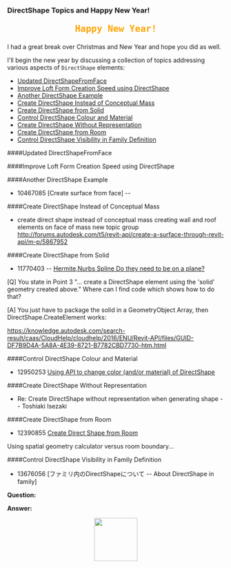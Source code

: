 <head>
<meta http-equiv="Content-Type" content="text/html; charset=utf-8">
<link rel="stylesheet" type="text/css" href="bc.css">
<!--
<script src="run_prettify.js" type="text/javascript"></script>
<script src="https://google-code-prettify.googlecode.com/svn/loader/run_prettify.js" type="text/javascript"></script>
-->
<script src="https://cdn.rawgit.com/google/code-prettify/master/loader/run_prettify.js" type="text/javascript"></script>
</head>

<!---

- updated https://github.com/jeremytammik/DirectShapeFromFace -- direct shape from face
  test sketch plane creation and refinding
  generics for searching faces, edges, etc.
  parameter filter

- loft form creation speed ---  >> directshape
  [Q] I have a developer from Revit Vanguard having a function which create a new mass family and load it in the project, but he cannot provide this function due to take much time to create a loft form.
  He creates a form by using Document.FamilyCreate.NewLoftForm with ReferenceArray of CurveByPoints or ModelCurve.
  I think that it seems to be general way to create Family.
  I tested the attached minimal sample code, I got a similar result as he mentioned.
  It takes about 4 minutes to create a family in the test code.
  Eventually, he wants to visualize calculation result of sky view factor by 3D model.
  And his addin already works well in ArchCad as the same function.
  Is there any work-around to create a loft form more faster?
  [A] depending on the kind of geometry he wants to create, he might be able to use a DirectShape element instead.
  that should be about 100 times faster.
  http://thebuildingcoder.typepad.com/blog/2014/05/directshape-performance-and-minimum-size.html
  http://thebuildingcoder.typepad.com/blog/2014/11/directshape-versus-families-category-and-texture.html
  http://thebuildingcoder.typepad.com/blog/2015/02/from-hack-to-app-obj-mesh-import-to-directshape.html

- directshape 10467085 [Create surface from face] -- another DirectShape example

- create direct shape instead of conceptual mass
  creating wall and roof elements on face of mass
  new topic group
  http://forums.autodesk.com/t5/revit-api/create-a-surface-through-revit-api/m-p/5867952

- 11770403 [Hermite,Nurbs Spline Do they need to be on a plane?]
http://forums.autodesk.com/t5/revit-api/hermite-nurbs-spline-do-they-need-to-be-on-a-plane/m-p/6301635
[Q] You state in Point 3 "... create a DirectShape element using the 'solid' geometry created above." Where can I find code which shows how to do that?
[A] You just have to package the solid in a GeometryObject Array, then DirectShape.CreateElement works: https://knowledge.autodesk.com/search-result/caas/CloudHelp/cloudhelp/2016/ENU/Revit-API/files/GUID-DF7B9D4A-5A8A-4E39-8721-B7782CBD7730-htm.html

- 12950253 [Using API to change color (and/or material) of DirectShape]
  https://forums.autodesk.com/t5/revit-api-forum/using-api-to-change-color-and-or-material-of-directshape/m-p/7064149

- Re: Create DirectShape without representation when generating shape -- Toshiaki Isezaki

- 12390855 [Create Direct Shape from Room]
  http://forums.autodesk.com/t5/revit-api-forum/create-direct-shape-from-room/m-p/6703123
  spatial geometry calculator versus room boundary

- control direct shape visibility in family definition
  13676056 [ファミリ内のDirectShapeについて -- About DirectShape in family]

 #RevitAPI @AutodeskRevit #bim #dynamobim @AutodeskForge #ForgeDevCon 

&ndash; ...

--->

### DirectShape Topics and Happy New Year!

<center>
<p id="dis" style="font-size: 150%; font-weight: bold; font-family: monospace; color:orange">Happy New Year!</p>
</center>

<!-- The JavaScript Source http://www.javascriptsource.com Ben Joffe http://www.joffe.tk/ -->

<script>

var text="Happy New Year!";

var symtype=new Array(" ","A","a","B","b","C","c","D","d","E","e","F","f","G","g","H","h","I","i","J","j","K","k","L","l","M","m","N","n","O","o","P","p","Q","q","R","r","S","s","T","t","U","u","V","v","W","w","X","x","Y","y","Z","z","0","1","2","3","4","5","6","7","8","9",".",",","&","!","?","-","_");

var symarray=new Array();

for (var i=0; i<text.length; i++){
  symarray[i]=" ";
}
function scroll(){
  for (var i=0; i<text.length; i++){
    if (symarray[i]!=text.substring(i,i+1)) {
      for (var x=0; x<70; x++) if (symarray[i]==symtype[x]) {symarray[i]=symtype[x+1]; break}
    }
  }
  var outsym="";
  for (var i=0; i<text.length; i++) outsym+=symarray[i];
  dis.innerHTML=outsym;
  setTimeout('scroll()',100);
}
scroll();

</script>

I had a great break over Christmas and New Year and hope you did as well.

I'll begin the new year by discussing a collection of topics addressing various aspects of `DirectShape` elements:

- [Updated DirectShapeFromFace](#2)
- [Improve Loft Form Creation Speed using DirectShape](#3)
- [Another DirectShape Example](#4)
- [Create DirectShape Instead of Conceptual Mass](#5)
- [Create DirectShape from Solid](#6)
- [Control DirectShape Colour and Material](#7)
- [Create DirectShape Without Representation](#8)
- [Create DirectShape from Room](#9)
- [Control DirectShape Visibility in Family Definition](#10)


####<a name="2"></a>Updated DirectShapeFromFace 

####<a name="3"></a>Improve Loft Form Creation Speed using DirectShape

####<a name="4"></a>Another DirectShape Example

- 10467085 [Create surface from face] -- 

####<a name="5"></a>Create DirectShape Instead of Conceptual Mass

- create direct shape instead of conceptual mass
creating wall and roof elements on face of mass
new topic group
http://forums.autodesk.com/t5/revit-api/create-a-surface-through-revit-api/m-p/5867952

####<a name="6"></a>Create DirectShape from Solid

- 11770403 -- [Hermite,Nurbs Spline Do they need to be on a plane?](http://forums.autodesk.com/t5/revit-api/hermite-nurbs-spline-do-they-need-to-be-on-a-plane/m-p/6301635)

[Q] You state in Point 3 "... create a DirectShape element using the 'solid' geometry created above." Where can I find code which shows how to do that?

[A] You just have to package the solid in a GeometryObject Array, then DirectShape.CreateElement works:

https://knowledge.autodesk.com/search-result/caas/CloudHelp/cloudhelp/2016/ENU/Revit-API/files/GUID-DF7B9D4A-5A8A-4E39-8721-B7782CBD7730-htm.html

####<a name="7"></a>Control DirectShape Colour and Material

- 12950253 [Using API to change color (and/or material) of DirectShape](https://forums.autodesk.com/t5/revit-api-forum/using-api-to-change-color-and-or-material-of-directshape/m-p/7064149)

####<a name="8"></a>Create DirectShape Without Representation

- Re: Create DirectShape without representation when generating shape -- Toshiaki Isezaki

####<a name="9"></a>Create DirectShape from Room

- 12390855 [Create Direct Shape from Room](http://forums.autodesk.com/t5/revit-api-forum/create-direct-shape-from-room/m-p/6703123)

Using spatial geometry calculator versus room boundary...

####<a name="10"></a>Control DirectShape Visibility in Family Definition

- 13676056 [ファミリ内のDirectShapeについて -- About DirectShape in family]


**Question:** 

**Answer:** 

<center>
<img src="img/.png" alt="" width="100"/>
</center>

<pre class="prettyprint">
</pre>

<pre class="code">
</pre>



